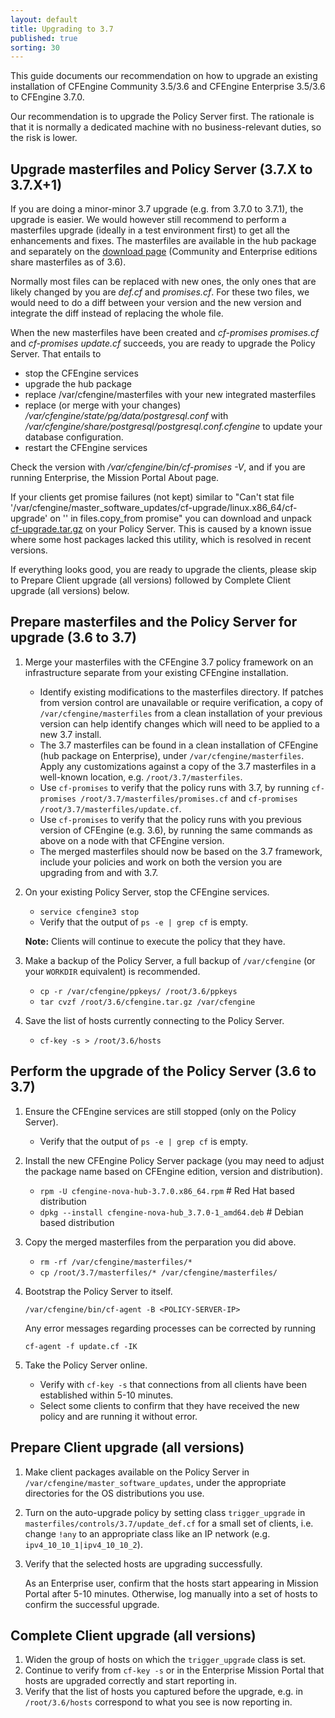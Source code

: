 ```yaml
---
layout: default
title: Upgrading to 3.7
published: true
sorting: 30
---
```


This guide documents our recommendation on how to upgrade an existing installation of CFEngine Community 3.5/3.6 and CFEngine Enterprise 3.5/3.6 to CFEngine 3.7.0.

Our recommendation is to upgrade the Policy Server first. The rationale is that it is normally a dedicated machine with no business-relevant duties, so the risk is lower.

## Upgrade masterfiles and Policy Server (3.7.X to 3.7.X+1)

If you are doing a minor-minor 3.7 upgrade (e.g. from 3.7.0 to 3.7.1), the upgrade is easier.
We would however still recommend to perform a masterfiles upgrade (ideally in a test environment first) to get all the enhancements and fixes.
The masterfiles are available in the hub package and separately on the [download page](http://cfengine.com/community/download/) (Community and Enterprise editions share masterfiles as of 3.6).

Normally most files can be replaced with new ones, the only ones that are
likely changed by you are *def.cf* and *promises.cf*.  For these two files, we
would need to do a diff between your version and the new version and integrate
the diff instead of replacing the whole file.

When the new masterfiles have been created and *cf-promises promises.cf* and *cf-promises update.cf* succeeds, you are ready to upgrade the Policy Server. That entails to

* stop the CFEngine services
* upgrade the hub package
* replace /var/cfengine/masterfiles with your new integrated masterfiles
* replace (or merge with your changes) */var/cfengine/state/pg/data/postgresql.conf* with */var/cfengine/share/postgresql/postgresql.conf.cfengine* to update your database configuration.
* restart the CFEngine services

Check the version with */var/cfengine/bin/cf-promises -V*, and if you are running Enterprise, the Mission Portal About page.

If your clients get promise failures (not kept) similar to "Can't stat file '/var/cfengine/master_software_updates/cf-upgrade/linux.x86_64/cf-upgrade' on '<SERVER-IP>' in files.copy_from promise" you can download and unpack [cf-upgrade.tar.gz](http://cfengine.package-repos.s3.amazonaws.com/tools/cf-upgrade-for-linux.tar.gz) on your Policy Server. This is caused by a known issue where some host packages lacked this utility, which is resolved in recent versions.

If everything looks good, you are ready to upgrade the clients, please skip to Prepare Client upgrade (all versions) followed by Complete Client upgrade (all versions) below.


## Prepare masterfiles and the Policy Server for upgrade (3.6 to 3.7)

1. Merge your masterfiles with the CFEngine 3.7 policy framework on an
   infrastructure separate from your existing CFEngine installation.
   * Identify existing modifications to the masterfiles directory.  If patches
     from version control are unavailable or require verification, a copy of
     `/var/cfengine/masterfiles` from a clean installation of your previous version
     can help identify changes which will need to be applied to a new 3.7 install.
   * The 3.7 masterfiles can be found in a clean installation of CFEngine (hub
     package on Enterprise), under `/var/cfengine/masterfiles`.  Apply any
     customizations against a copy of the 3.7 masterfiles in a well-known
     location, e.g. `/root/3.7/masterfiles`.
   * Use `cf-promises` to verify that the policy runs with 3.7, by running
     `cf-promises /root/3.7/masterfiles/promises.cf` and
     `cf-promises /root/3.7/masterfiles/update.cf`.
   * Use `cf-promises` to verify that the policy runs with you previous version
     of CFEngine (e.g. 3.6), by running the same commands as above on a node
     with that CFEngine version.
   * The merged masterfiles should now be based on the 3.7 framework, include
     your policies and work on both the version you are upgrading from and with
     3.7.

2. On your existing Policy Server, stop the CFEngine services.
   * `service cfengine3 stop`
   * Verify that the output of `ps -e | grep cf` is empty.

   **Note:** Clients will continue to execute the policy that they have.

3. Make a backup of the Policy Server, a full backup of `/var/cfengine` (or
   your `WORKDIR` equivalent) is recommended.
   * `cp -r /var/cfengine/ppkeys/ /root/3.6/ppkeys`
   * `tar cvzf /root/3.6/cfengine.tar.gz /var/cfengine`

4. Save the list of hosts currently connecting to the Policy Server.
   * `cf-key -s > /root/3.6/hosts`

## Perform the upgrade of the Policy Server (3.6 to 3.7)

1. Ensure the CFEngine services are still stopped (only on the Policy Server).
   * Verify that the output of `ps -e | grep cf` is empty.

2. Install the new CFEngine Policy Server package (you may need to adjust the
   package name based on CFEngine edition, version and distribution).
   * `rpm -U cfengine-nova-hub-3.7.0.x86_64.rpm` # Red Hat based distribution
   * `dpkg --install cfengine-nova-hub_3.7.0-1_amd64.deb` # Debian based distribution

3. Copy the merged masterfiles from the perparation you did above.
   * `rm -rf /var/cfengine/masterfiles/*`
   * `cp /root/3.7/masterfiles/* /var/cfengine/masterfiles/`

4. Bootstrap the Policy Server to itself.

    ```
    /var/cfengine/bin/cf-agent -B <POLICY-SERVER-IP>
    ```

    Any  error messages regarding processes can be corrected by running

    ```
    cf-agent -f update.cf -IK
    ```
5. Take the Policy Server online.
   * Verify with `cf-key -s` that connections from all clients have been
     established within 5-10 minutes.
   * Select some clients to confirm that they have received the new policy and
     are running it without error.

## Prepare Client upgrade (all versions)

1. Make client packages available on the Policy Server in `/var/cfengine/master_software_updates`, under the appropriate directories for the OS distributions you use.
2. Turn on the auto-upgrade policy by setting class `trigger_upgrade` in `masterfiles/controls/3.7/update_def.cf` for a small set of clients, i.e. change `!any` to an appropriate class like an IP network (e.g. `ipv4_10_10_1|ipv4_10_10_2`).
3. Verify that the selected hosts are upgrading successfully.

    As an Enterprise user, confirm that the hosts start appearing in Mission Portal after 5-10 minutes. Otherwise, log manually into a set of hosts to confirm the successful upgrade.

## Complete Client upgrade (all versions) ##

1. Widen the group of hosts on which the `trigger_upgrade` class is set.
2. Continue to verify from `cf-key -s` or in the Enterprise Mission Portal that hosts are upgraded correctly and start reporting in.
3. Verify that the list of hosts you captured before the upgrade, e.g. in `/root/3.6/hosts` correspond to what you see is now reporting in.
